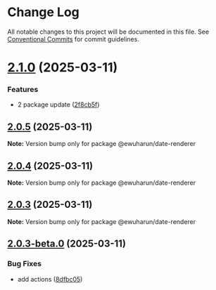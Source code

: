 # Change Log

All notable changes to this project will be documented in this file.
See [Conventional Commits](https://conventionalcommits.org) for commit guidelines.

# [2.1.0](https://github.com/ewuharun/monorepo/compare/@ewuharun/date-renderer@2.0.5...@ewuharun/date-renderer@2.1.0) (2025-03-11)


### Features

* 2 package update ([2f8cb5f](https://github.com/ewuharun/monorepo/commit/2f8cb5f1c06a4d2c8474c4db6937cb6e52d705be))





## [2.0.5](https://github.com/ewuharun/monorepo/compare/@ewuharun/date-renderer@2.0.3...@ewuharun/date-renderer@2.0.5) (2025-03-11)

**Note:** Version bump only for package @ewuharun/date-renderer





## [2.0.4](https://github.com/ewuharun/monorepo/compare/@ewuharun/date-renderer@2.0.3...@ewuharun/date-renderer@2.0.4) (2025-03-11)

**Note:** Version bump only for package @ewuharun/date-renderer





## [2.0.3](https://github.com/ewuharun/monorepo/compare/@ewuharun/date-renderer@2.0.3-beta.0...@ewuharun/date-renderer@2.0.3) (2025-03-11)

**Note:** Version bump only for package @ewuharun/date-renderer





## [2.0.3-beta.0](https://github.com/ewuharun/monorepo/compare/@ewuharun/date-renderer@2.0.2...@ewuharun/date-renderer@2.0.3-beta.0) (2025-03-11)


### Bug Fixes

* add actions ([8dfbc05](https://github.com/ewuharun/monorepo/commit/8dfbc050ae9b7bd526fd7929574380781848bb26))
